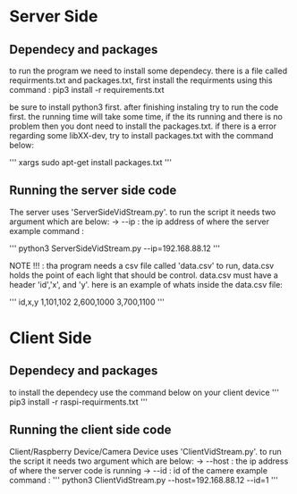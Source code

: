 # Server Side
## Dependecy and packages
to run the program we need to install some dependecy. there is a file
called requirments.txt and packages.txt, first install the requirments using
this command : 
pip3 install -r requirements.txt

be sure to install python3 first. after finishing instaling try to run the code first.
the running time will take some time, if the its running and there is no problem then you
dont need to install the packages.txt. if there is a error regarding some libXX-dev, try to 
install packages.txt with the command below:

''' xargs sudo apt-get install packages.txt '''

## Running the server side code
The server uses 'ServerSideVidStream.py'. to run the
script it needs two argument which are below:
-> --ip : the ip address of where the server
example command : 

''' python3 ServerSideVidStream.py --ip=192.168.88.12 '''

NOTE !!! : tha program needs a csv file called 'data.csv' to run, data.csv holds
the point of each light that should be control. data.csv must have a header 
'id','x', and 'y'. here is an example of whats inside the data.csv file:

'''
id,x,y
1,101,102
2,600,1000
3,700,1100
'''


# Client Side
## Dependecy and packages
to install the dependecy use the command below on your client device
'''
pip3 install -r raspi-requirments.txt
'''

## Running the client side code
Client/Raspberry Device/Camera Device uses 'ClientVidStream.py'. to run the
script it needs two argument which are below:
-> --host : the ip address of where the server code is running
-> --id   : id of the camere
example command :
'''
python3 ClientVidStream.py --host=192.168.88.12 --id=1
'''
